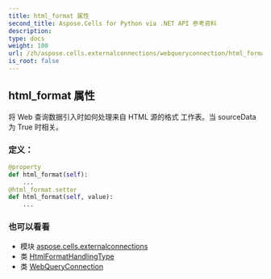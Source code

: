 ```yaml
---
title: html_format 属性
second_title: Aspose.Cells for Python via .NET API 参考资料
description:
type: docs
weight: 100
url: /zh/aspose.cells.externalconnections/webqueryconnection/html_format/
is_root: false
---
```

## html_format 属性

将 Web 查询数据引入时如何处理来自 HTML 源的格式
工作表。当 sourceData 为 True 时相关。
### 定义：
```python
@property
def html_format(self):
    ...
@html_format.setter
def html_format(self, value):
    ...
```

### 也可以看看
* 模块 [aspose.cells.externalconnections](../../)
* 类 [HtmlFormatHandlingType](/cells/python-net/zh/aspose.cells.externalconnections/htmlformathandlingtype)
* 类 [WebQueryConnection](/cells/python-net/zh/aspose.cells.externalconnections/webqueryconnection)

